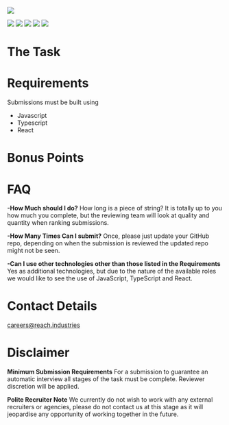 ![](https://raw.githubusercontent.com/Reach-Industries/Frontend-Test-2022/main/RI-FrontendTest-Github.png)

![](https://img.shields.io/github/stars/Reach-Industries/Frontend-Test-2022.svg) ![](https://img.shields.io/github/forks/Reach-Industries/Frontend-Test-2022.svg) ![](https://img.shields.io/github/tag/Reach-Industries/Frontend-Test-2022.svg) ![](https://img.shields.io/github/release/Reach-Industries/Frontend-Test-2022.svg) ![](https://img.shields.io/github/issues/Reach-Industries/Frontend-Test-2022.svg)

The Task
=============

Requirements
=============
Submissions must be built using
- Javascript
- Typescript
- React

Bonus Points
=============

FAQ
=============
**-How Much should I do?**
  How long is a piece of string? It is totally up to you how much you complete, but the reviewing team will look at quality and quantity when ranking submissions.

**-How Many Times Can I submit?**
  Once, please just update your GitHub repo, depending on when the submission is reviewed the updated repo might not be seen.

**-Can I use other technologies other than those listed in the Requirements**
  Yes as additional technologies, but due to the nature of the available roles we would like to see the use of JavaScript, TypeScript and React.

Contact Details
=============

careers@reach.industries

Disclaimer
=============
**Minimum Submission Requirements**
  For a submission to guarantee an automatic interview all stages of the task must be complete. Reviewer discretion will be applied. 

**Polite Recruiter Note** 
  We currently do not wish to work with any external recruiters or agencies, please do not contact us at this stage as it will jeopardise any opportunity of working together in the future.
